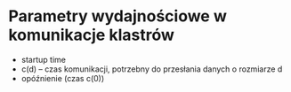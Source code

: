 # Parametry wydajnościowe w komunikacje klastrów

* startup time
* c(d) – czas komunikacji, potrzebny do przesłania danych o rozmiarze d
* opóźnienie (czas c(0))